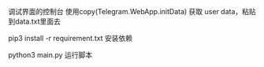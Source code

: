调试界面的控制台 使用copy(Telegram.WebApp.initData) 获取 user data，粘贴到data.txt里面去

pip3 install -r requirement.txt 安装依赖

python3 main.py 运行脚本
